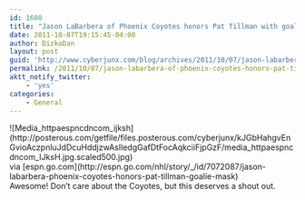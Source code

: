 ```yaml
---
id: 1608
title: "Jason LaBarbera of Phoenix Coyotes honors Pat Tillman with goalie mask - ESPN"
date: 2011-10-07T19:15:45-04:00
author: DizkoDan
layout: post
guid: 'http://www.cyberjunx.com/blog/archives/2011/10/07/jason-labarbera-of-phoenix-coyotes-honors-pat-tillman-with-goalie-mask-espn/'
permalink: /2011/10/07/jason-labarbera-of-phoenix-coyotes-honors-pat-tillman-with-goalie-mask-espn/
aktt_notify_twitter:
    - 'yes'
categories:
    - General
---
```


<div class="posterous_autopost"><div class="posterous_bookmarklet_entry"><div class="p_embed p_image_embed"> ![Media_httpaespncdncom_ijksh](http://posterous.com/getfile/files.posterous.com/cyberjunx/kJGbHahgvEnGvioAczpnluJdDcuHddjzwAsIledgGafDtFocAqkciiFjpGzF/media_httpaespncdncom_IJksH.jpg.scaled500.jpg)</div><div class="posterous_quote_citation">via [espn.go.com](http://espn.go.com/nhl/story/_/id/7072087/jason-labarbera-phoenix-coyotes-honors-pat-tillman-goalie-mask)</div>Awesome! Don’t care about the Coyotes, but this deserves a shout out.

</div></div>